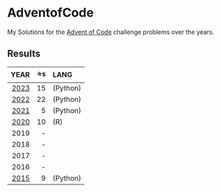 # AdventofCode
My Solutions for the [Advent of Code](https://www.adventofcode.com) challenge problems over the years.

## Results
|YEAR|⭐s|LANG|
|-:|-:|:-|
|[2023](./2023/README.md)| 15 |    (Python)|
|[2022](./2022/README.md)| 22|    (Python)|
|[2021](./2021/README.md)| 5 |    (Python)|
|[2020](./2020/README.md)| 10|    (R) |
|2019|-||
|2018|-||
|2017|-||
|2016|-||
|[2015](./2015/README.md)| 9 |    (Python)|




